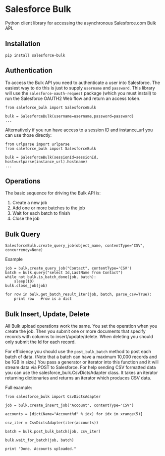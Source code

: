 # Salesforce Bulk

Python client library for accessing the asynchronous Salesforce.com Bulk API.

## Installation

```pip install salesforce-bulk```

## Authentication

To access the Bulk API you need to authenticate a user into Salesforce. The easiest
way to do this is just to supply `username` and `password`. This library
will use the `salesforce-oauth-request` package (which you must install) to run
the Salesforce OAUTH2 Web flow and return an access token.

```
from saleforce_bulk import SalesforceBulk

bulk = SalesforceBulk(username=username,password=password)
...
```

Alternatively if you run have access to a session ID and instance_url you can use
those directly:

```
from urlparse import urlparse
from saleforce_bulk import SalesforceBulk

bulk = SalesforceBulk(sessionId=sessionId, host=urlparse(instance_url).hostname)
...
```

## Operations

The basic sequence for driving the Bulk API is:

1. Create a new job
2. Add one or more batches to the job
3. Wait for each batch to finish
4. Close the job


## Bulk Query

`SalesforceBulk.create_query_job(object_name, contentType='CSV', concurrency=None)`

Example

```
job = bulk.create_query_job("Contact", contentType='CSV')
batch = bulk.query("select Id,LastName from Contact")
while not bulk.is_batch_done(job, batch):
	sleep(10)
bulk.close_job(job)

for row in bulk.get_batch_result_iter(job, batch, parse_csv=True):
	print row   #row is a dict
```

## Bulk Insert, Update, Delete

All Bulk upload operations work the same. You set the operation when you create the
job. Then you submit one or more documents that specify records with columns to
insert/update/delete. When deleting you should only submit the Id for each record.

For efficiency you should use the `post_bulk_batch` method to post each batch of
data. (Note that a batch can have a maximum 10,000 records and be 1GB in size.)
You pass a generator or iterator into this function and it will stream data via
POST to Salesforce. For help sending CSV formatted data you can use the
salesforce_bulk.CsvDictsAdapter class. It takes an iterator returning dictionaries
and returns an iterator which produces CSV data.

Full example:

```
from salesforce_bulk import CsvDictsAdapter

job = bulk.create_insert_job("Account", contentType='CSV')

accounts = [dict(Name="Account%d" % idx) for idx in xrange(5)]

csv_iter = CsvDictsAdapter(iter(accounts))

batch = bulk.post_bulk_batch(job, csv_iter)

bulk.wait_for_batch(job, batch)

print "Done. Accounts uploaded."
```






